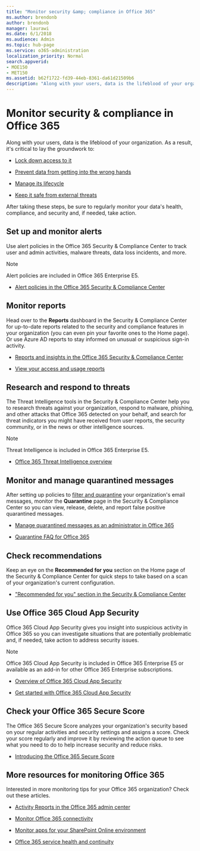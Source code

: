 ```yaml
---
title: "Monitor security &amp; compliance in Office 365"
ms.author: brendonb
author: brendonb
manager: laurawi
ms.date: 6/1/2018
ms.audience: Admin
ms.topic: hub-page
ms.service: o365-administration
localization_priority: Normal
search.appverid: 
- MOE150
- MET150
ms.assetid: b62f1722-fd39-44eb-8361-da61d21509b6
description: "Along with your users, data is the lifeblood of your organization. As a result, it's critical to lay the groundwork to:"
---
```


# Monitor security &amp; compliance in Office 365

Along with your users, data is the lifeblood of your organization. As a result, it's critical to lay the groundwork to:
  
- [Lock down access to it](protect-access-to-data-and-services.md)
    
- [Prevent data from getting into the wrong hands](data-loss-prevention-policies.md)
    
- [Manage its lifecycle](manage-data-governance.md)
    
- [Keep it safe from external threats](protect-against-threats.md)
    
After taking these steps, be sure to regularly monitor your data's health, compliance, and security and, if needed, take action. 
  
## Set up and monitor alerts

Use alert policies in the Office 365 Security &amp; Compliance Center to track user and admin activities, malware threats, data loss incidents, and more. 
  
> [!NOTE]
> Alert policies are included in Office 365 Enterprise E5. 
  
- [Alert policies in the Office 365 Security &amp; Compliance Center](alert-policies.md)
    
## Monitor reports

Head over to the **Reports** dashboard in the Security &amp; Compliance Center for up-to-date reports related to the security and compliance features in your organization (you can even pin your favorite ones to the Home page). Or use Azure AD reports to stay informed on unusual or suspicious sign-in activity. 
  
- [Reports and insights in the Office 365 Security &amp; Compliance Center](reports-and-insights-in-security-and-compliance.md)
    
- [View your access and usage reports](https://docs.microsoft.com/azure/active-directory/active-directory-view-access-usage-reports)
    
## Research and respond to threats

The Threat Intelligence tools in the Security &amp; Compliance Center help you to research threats against your organization, respond to malware, phishing, and other attacks that Office 365 detected on your behalf, and search for threat indicators you might have received from user reports, the security community, or in the news or other intelligence sources.
  
> [!NOTE]
> Threat Intelligence is included in Office 365 Enterprise E5. 
  
- [Office 365 Threat Intelligence overview](office-365-ti.md)
    
## Monitor and manage quarantined messages

After setting up policies to [filter and quarantine](quarantine-email-messages.md) your organization's email messages, monitor the **Quarantine** page in the Security &amp; Compliance Center so you can view, release, delete, and report false positive quarantined messages. 
  
- [Manage quarantined messages as an administrator in Office 365](manage-quarantined-messages-and-files.md)
    
- [Quarantine FAQ for Office 365](quarantine-faq.md)
    
## Check recommendations

Keep an eye on the **Recommended for you** section on the Home page of the Security &amp; Compliance Center for quick steps to take based on a scan of your organization's current configuration. 
  
- ["Recommended for you" section in the Security &amp; Compliance Center](https://support.office.com/article/84277f87-7406-4606-8197-944d5c11bb34)
    
## Use Office 365 Cloud App Security

Office 365 Cloud App Security gives you insight into suspicious activity in Office 365 so you can investigate situations that are potentially problematic and, if needed, take action to address security issues. 
  
> [!NOTE]
> Office 365 Cloud App Security is included in Office 365 Enterprise E5 or available as an add-in for other Office 365 Enterprise subscriptions. 
  
- [Overview of Office 365 Cloud App Security](office-365-cas-overview.md)
    
- [Get started with Office 365 Cloud App Security](get-ready-for-office-365-cas.md)
    
## Check your Office 365 Secure Score

The Office 365 Secure Score analyzes your organization's security based on your regular activities and security settings and assigns a score. Check your score regularly and improve it by reviewing the action queue to see what you need to do to help increase security and reduce risks.
  
- [Introducing the Office 365 Secure Score](office-365-secure-score.md)
    
## More resources for monitoring Office 365

Interested in more monitoring tips for your Office 365 organization? Check out these articles. 
  
- [Activity Reports in the Office 365 admin center](https://support.office.com/article/0d6dfb17-8582-4172-a9a9-aed798150263)
    
- [Monitor Office 365 connectivity](https://support.office.com/article/53cdb60c-a6b2-4848-b3ff-e7b75dc3fd1f)
    
- [Monitor apps for your SharePoint Online environment](https://support.office.com/article/81daca87-ef0c-4602-af89-9a749dbef377)
    
- [Office 365 service health and continuity](https://go.microsoft.com/fwlink/?linkid=394289)
    

